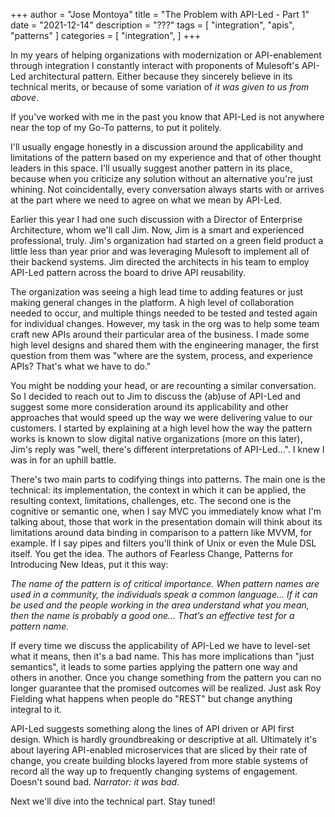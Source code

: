 +++
author = "Jose Montoya"
title = "The Problem with API-Led - Part 1"
date = "2021-12-14"
description = "???"
tags = [
    "integration",
    "apis",
    "patterns"
]
categories = [
    "integration",
]
+++

In my years of helping organizations with modernization or API-enablement through integration I constantly interact with proponents of Mulesoft's API-Led architectural pattern. Either because they sincerely believe in its technical merits, or because of some variation of _it was given to us from above_.

If you've worked with me in the past you know that API-Led is not anywhere near the top of my Go-To patterns, to put it politely.

I'll usually engage honestly in a discussion around the applicability and limitations of the pattern based on my experience and that of other thought leaders in this space. I'll usually suggest another pattern in its place, because when you criticize any solution without an alternative you're just whining. Not coincidentally, every conversation always starts with or arrives at the part where we need to agree on what we mean by API-Led.

Earlier this year I had one such discussion with a Director of Enterprise Architecture, whom we'll call Jim. Now, Jim is a smart and experienced professional, truly. Jim's organization had started on a green field product a little less than year prior and was leveraging Mulesoft to implement all of their backend systems. Jim directed the architects in his team to employ API-Led pattern across the board to drive API reusability.

The organization was seeing a high lead time to adding features or just making general changes in the platform. A high level of collaboration needed to occur, and multiple things needed to be tested and tested again for individual changes. However, my task in the org was to help some team craft new APIs around their particular area of the business. I made some high level designs and shared them with the engineering manager, the first question from them was "where are the system, process, and experience APIs? That's what we have to do."

You might be nodding your head, or are recounting a similar conversation. So I decided to reach out to Jim to discuss the (ab)use of API-Led and suggest some more consideration around its applicability and other approaches that would speed up the way we were delivering value to our customers. I started by explaining at a high level how the way the pattern works is known to slow digital native organizations (more on this later), Jim's reply was "well, there's different interpretations of API-Led...". I knew I was in for an uphill battle.

There's two main parts to codifying things into patterns. The main one is the technical: its implementation, the context in which it can be applied, the resulting context, limitations, challenges, etc. The second one is the cognitive or semantic one, when I say MVC you immediately know what I'm talking about, those that work in the presentation domain will think about its limitations around data binding in comparison to a pattern like MVVM, for example. If I say pipes and filters you'll think of Unix or even the Mule DSL itself. You get the idea. The authors of Fearless Change, Patterns for Introducing New Ideas, put it this way:

_The name of the pattern is of critical importance. When pattern names are used in a community, the individuals speak a common language... If it can be used and the people working in the area understand what you mean, then the name is probably a good one... That’s an effective test for a pattern name._

If every time we discuss the applicability of API-Led we have to level-set what it means, then it's a bad name. This has more implications than "just semantics", it leads to some parties applying the pattern one way and others in another. Once you change something from the pattern you can no longer guarantee that the promised outcomes will be realized. Just ask Roy Fielding what happens when people do "REST" but change anything integral to it.

API-Led suggests something along the lines of API driven or API first design. Which is hardly groundbreaking or descriptive at all. Ultimately it's about layering API-enabled microservices that are sliced by their rate of change, you create building blocks layered from more stable systems of record all the way up to frequently changing systems of engagement. Doesn't sound bad. _Narrator: it was bad._

Next we'll dive into the technical part. Stay tuned!
